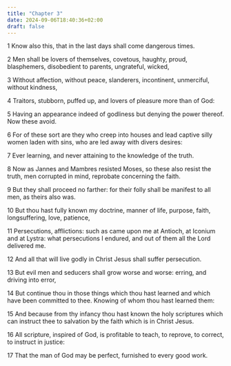 ```yaml
---
title: "Chapter 3"
date: 2024-09-06T18:40:36+02:00
draft: false
---
```




1 Know also this, that in the last days shall come dangerous times.

2 Men shall be lovers of themselves, covetous, haughty, proud, blasphemers, disobedient to parents, ungrateful, wicked,

3 Without affection, without peace, slanderers, incontinent, unmerciful, without kindness,

4 Traitors, stubborn, puffed up, and lovers of pleasure more than of God:

5 Having an appearance indeed of godliness but denying the power thereof. Now these avoid.

6 For of these sort are they who creep into houses and lead captive silly women laden with sins, who are led away with divers desires:

7 Ever learning, and never attaining to the knowledge of the truth.

8 Now as Jannes and Mambres resisted Moses, so these also resist the truth, men corrupted in mind, reprobate concerning the faith.

9 But they shall proceed no farther: for their folly shall be manifest to all men, as theirs also was.

10 But thou hast fully known my doctrine, manner of life, purpose, faith, longsuffering, love, patience,

11 Persecutions, afflictions: such as came upon me at Antioch, at Iconium and at Lystra: what persecutions I endured, and out of them all the Lord delivered me.

12 And all that will live godly in Christ Jesus shall suffer persecution.

13 But evil men and seducers shall grow worse and worse: erring, and driving into error,

14 But continue thou in those things which thou hast learned and which have been committed to thee. Knowing of whom thou hast learned them:

15 And because from thy infancy thou hast known the holy scriptures which can instruct thee to salvation by the faith which is in Christ Jesus.

16 All scripture, inspired of God, is profitable to teach, to reprove, to correct, to instruct in justice:

17 That the man of God may be perfect, furnished to every good work.


